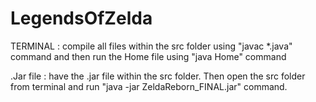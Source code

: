 # LegendsOfZelda

TERMINAL : compile all files within the src folder using "javac *.java" command and then run the Home file using "java Home" command

.Jar file : have the .jar file within the src folder. Then open the src folder from terminal and run "java -jar ZeldaReborn_FINAL.jar" command.
